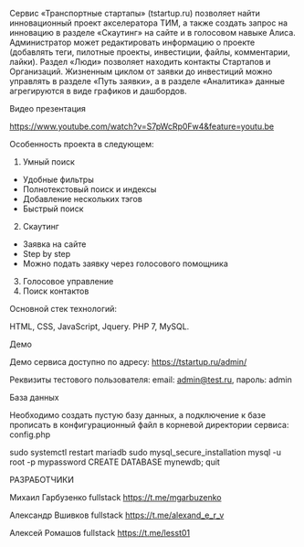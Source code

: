 Сервис «Транспортные стартапы» (tstartup.ru) позволяет найти инновационный проект акселератора ТИМ, а также создать запрос на инновацию в разделе «Скаутинг» на сайте и в голосовом навыке Алиса.
Администратор может редактировать информацию о проекте (добавлять теги, пилотные проекты, инвестиции, файлы, комментарии, лайки).
Раздел «Люди» позволяет находить контакты Стартапов и Организаций.
Жизненным циклом от заявки до инвестиций можно управлять в разделе «Путь заявки», а в разделе «Аналитика» данные агрегируются в виде графиков и дашбордов.

Видео презентация

https://www.youtube.com/watch?v=S7pWcRp0Fw4&feature=youtu.be

Особенность проекта в следующем:

1. Умный поиск
  - Удобные фильтры
  - Полнотекстовый поиск и индексы
  - Добавление нескольких тэгов
  - Быстрый поиск

2. Скаутинг
  - Заявка на сайте
  - Step by step
  - Можно подать заявку через голосового помощника
  
3. Голосовое управление
4. Поиск контактов

Основной стек технологий:

HTML, CSS, JavaScript, Jquery.
PHP 7, MySQL.

Демо

Демо сервиса доступно по адресу: https://tstartup.ru/admin/

Реквизиты тестового пользователя: email: admin@test.ru, пароль: admin

База данных

Необходимо создать пустую базу данных, а подключение к базе прописать в конфигурационный файл в корневой директории сервиса: config.php

sudo systemctl restart mariadb sudo mysql_secure_installation mysql -u root -p mypassword CREATE DATABASE mynewdb; quit

РАЗРАБОТЧИКИ 

Михаил Гарбузенко fullstack https://t.me/mgarbuzenko 

Александр Вшивков fullstack https://t.me/alexand_e_r_v 

Алексей Ромашов fullstack https://t.me/lesst01
